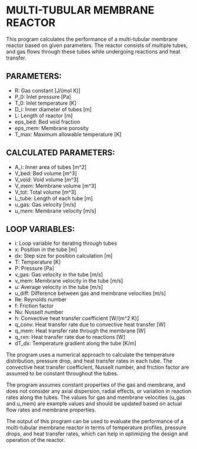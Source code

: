 # MULTI-TUBULAR MEMBRANE REACTOR

This program calculates the performance of a multi-tubular membrane reactor based on given parameters. The reactor consists of multiple tubes, and gas flows through these tubes while undergoing reactions and heat transfer.

## PARAMETERS:

* R: Gas constant [J/(mol K)]
* P_0: Inlet pressure [Pa]
* T_0: Inlet temperature [K]
* D_i: Inner diameter of tubes [m]
* L: Length of reactor [m]
* eps_bed: Bed void fraction
* eps_mem: Membrane porosity
* T_max: Maximum allowable temperature [K]

## CALCULATED PARAMETERS:

* A_i: Inner area of tubes [m^2]
* V_bed: Bed volume [m^3]
* V_void: Void volume [m^3]
* V_mem: Membrane volume [m^3]
* V_tot: Total volume [m^3]
* L_tube: Length of each tube [m]
* u_gas: Gas velocity [m/s]
* u_mem: Membrane velocity [m/s]

## LOOP VARIABLES:

* i: Loop variable for iterating through tubes
* x: Position in the tube [m]
* dx: Step size for position calculation [m]
* T: Temperature [K]
* P: Pressure [Pa]
* v_gas: Gas velocity in the tube [m/s]
* v_mem: Membrane velocity in the tube [m/s]
* u: Average velocity in the tube [m/s]
* u_diff: Difference between gas and membrane velocities [m/s]
* Re: Reynolds number
* f: Friction factor
* Nu: Nusselt number
* h: Convective heat transfer coefficient [W/(m^2 K)]
* q_conv: Heat transfer rate due to convective heat transfer [W]
* q_mem: Heat transfer rate through the membrane [W]
* q_rxn: Heat transfer rate due to reactions [W]
* dT_dx: Temperature gradient along the tube [K/m]


The program uses a numerical approach to calculate the temperature distribution, pressure drop, and heat transfer rates in each tube. The convective heat transfer coefficient, Nusselt number, and friction factor are assumed to be constant throughout the tubes.

The program assumes constant properties of the gas and membrane, and does not consider any axial dispersion, radial effects, or variation in reaction rates along the tubes. The values for gas and membrane velocities (u_gas and u_mem) are example values and should be updated based on actual flow rates and membrane properties.

The output of this program can be used to evaluate the performance of a multi-tubular membrane reactor in terms of temperature profiles, pressure drops, and heat transfer rates, which can help in optimizing the design and operation of the reactor.
